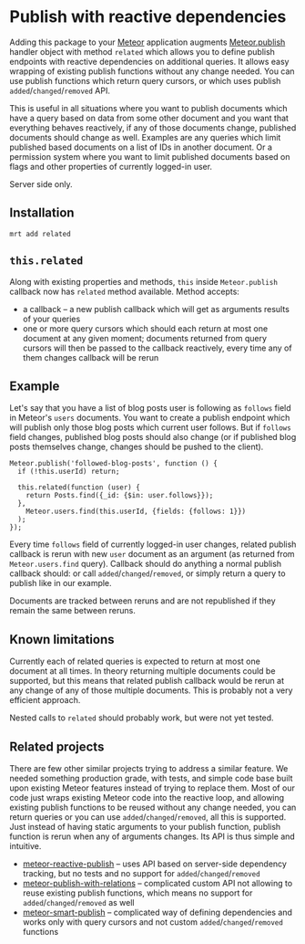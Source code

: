 Publish with reactive dependencies
==================================

Adding this package to your [Meteor](http://www.meteor.com/) application augments
[Meteor.publish](http://docs.meteor.com/#meteor_publish) handler object with method
`related` which allows you to define publish endpoints with reactive dependencies on
additional queries. It allows easy wrapping of existing publish functions without any
change needed. You can use publish functions which return query cursors, or which
uses publish `added`/`changed`/`removed` API.

This is useful in all situations where you want to publish documents which have a
query based on data from some other document and you want that everything behaves
reactively, if any of those documents change, published documents should change as
well. Examples are any queries which limit published based documents on a list
of IDs in another document. Or a permission system where you want to limit published
documents based on flags and other properties of currently logged-in user.

Server side only.

Installation
------------

```
mrt add related
```

`this.related`
--------------

Along with existing properties and methods, `this` inside `Meteor.publish` callback now
has `related` method available. Method accepts:

 * a callback – a new publish callback which will get as arguments results of your queries
 * one or more query cursors which should each return at most one document at any given moment;
 documents returned from query cursors will then be passed to the callback reactively, every
 time any of them changes callback will be rerun

Example
-------

Let's say that you have a list of blog posts user is following as `follows` field in Meteor's
`users` documents. You want to create a publish endpoint which will publish only those blog posts
which current user follows. But if `follows` field changes, published blog posts should also
change (or if published blog posts themselves change, changes should be pushed to the client).

```
Meteor.publish('followed-blog-posts', function () {
  if (!this.userId) return;

  this.related(function (user) {
    return Posts.find({_id: {$in: user.follows}});
  },
    Meteor.users.find(this.userId, {fields: {follows: 1}})
  );
});
```

Every time `follows` field of currently logged-in user changes, related publish callback is
rerun with new `user` document as an argument (as returned from `Meteor.users.find` query).
Callback should do anything a normal publish callback should: or call `added`/`changed`/`removed`,
or simply return a query to publish like in our example.

Documents are tracked between reruns and are not republished if they remain the same between
reruns.

Known limitations
-----------------

Currently each of related queries is expected to return at most one document at all times.
In theory returning multiple documents could be supported, but this means that related publish
callback would be rerun at any change of any of those multiple documents. This is probably not
a very efficient approach.

Nested calls to `related` should probably work, but were not yet tested.

Related projects
----------------

There are few other similar projects trying to address a similar feature. We needed something
production grade, with tests, and simple code base built upon existing Meteor features
instead of trying to replace them. Most of our code just wraps existing Meteor code into the
reactive loop, and allowing existing publish functions to be reused without any change needed,
you can return queries or you can use `added`/`changed`/`removed`, all this is supported. Just
instead of having static arguments to your publish function, publish function is rerun when any
of arguments changes. Its API is thus simple and intuitive.

* [meteor-reactive-publish](https://github.com/Diggsey/meteor-reactive-publish) – uses API based on server-side dependency
tracking, but no tests and no support for `added`/`changed`/`removed`
* [meteor-publish-with-relations](https://github.com/svasva/meteor-publish-with-relations) – complicated custom API not
allowing to reuse existing publish functions, which means no support for `added`/`changed`/`removed` as well
* [meteor-smart-publish](https://github.com/yeputons/meteor-smart-publish) – complicated way of defining dependencies
and works only with query cursors and not custom `added`/`changed`/`removed` functions

